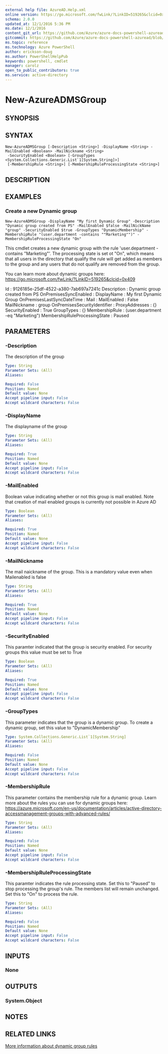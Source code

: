```yaml
---
external help file: AzureAD.Help.xml
online version: https://go.microsoft.com/fwLink/?LinkID=519265&clcid=0x409
schema: 2.0.0
updated_at: 12/1/2016 5:36 PM
ms.date: 12/1/2016
content_git_url: https://github.com/Azure/azure-docs-powershell-azuread/blob/live/Azure%20AD%20Cmdlets/AzureAD/v2/New-AzureADMSGroup.md
gitcommit: https://github.com/Azure/azure-docs-powershell-azuread/blob/8f658f99458e2c236d5f4be363030b6f24cacc4c/Azure%20AD%20Cmdlets/AzureAD/v2/New-AzureADMSGroup.md
ms.topic: reference
ms.technology: Azure PowerShell
author: erickson-doug
ms.author: PowerShellHelpPub
keywords: powershell, cmdlet
manager: carolz
open_to_public_contributors: true
ms.service: active-directory
---
```


# New-AzureADMSGroup

## SYNOPSIS

## SYNTAX

```
New-AzureADMSGroup [-Description <String>] -DisplayName <String> -MailEnabled <Boolean> -MailNickname <String>
 -SecurityEnabled <Boolean> [-GroupTypes <System.Collections.Generic.List`1[System.String]>]
 [-MembershipRule <String>] [-MembershipRuleProcessingState <String>]
```

## DESCRIPTION

## EXAMPLES

### Create a new Dynamic group
```
New-AzureADMSGroup -DisplayName "My first Dynamic Group" -Description "Dynamic group created from PS" -MailEnabled $false -MailNickName "group" -SecurityEnabled $true -GroupTypes "DynamicMembership" -MembershipRule "(user.department -contains ""Marketing"")" -MembershipRuleProcessingState "On"
```

This cmdlet creates a new dynamic group with the rule 'user.department -contains "Marketing"'.
The processing state is set ot "On", which means that all users in the directory that qualify the rule will get added as members to the group and any users that do not qualify are removed from the group.


You can learn more about dynamic groups here: https://go.microsoft.com/fwLink/?LinkID=519265&clcid=0x409


Id                            : 9126185e-25df-4522-a380-7ab697a7241c Description                   : Dynamic group created from PS OnPremisesSyncEnabled         : DisplayName                   : My first Dynamic Group OnPremisesLastSyncDateTime    : Mail                          : MailEnabled                   : False MailNickname                  : group OnPremisesSecurityIdentifier  : ProxyAddresses                : {} SecurityEnabled               : True GroupTypes                    : {} MembershipRule                : (user.department -eq "Marketing") MembershipRuleProcessingState : Paused

## PARAMETERS

### -Description
The description of the group

```yaml
Type: String
Parameter Sets: (All)
Aliases: 

Required: False
Position: Named
Default value: None
Accept pipeline input: False
Accept wildcard characters: False
```

### -DisplayName
The displayname of the group

```yaml
Type: String
Parameter Sets: (All)
Aliases: 

Required: True
Position: Named
Default value: None
Accept pipeline input: False
Accept wildcard characters: False
```

### -MailEnabled
Boolean value indicating whether or not this group is mail enabled.
Note that creation of mail enabled groups is currently not possible in Azure AD

```yaml
Type: Boolean
Parameter Sets: (All)
Aliases: 

Required: True
Position: Named
Default value: None
Accept pipeline input: False
Accept wildcard characters: False
```

### -MailNickname
The mail naickname of the group.
This is a mandatory value even when Mailenabled is false

```yaml
Type: String
Parameter Sets: (All)
Aliases: 

Required: True
Position: Named
Default value: None
Accept pipeline input: False
Accept wildcard characters: False
```

### -SecurityEnabled
This paramter indicated that the group is security enabled.
For security groups this value must be set to True

```yaml
Type: Boolean
Parameter Sets: (All)
Aliases: 

Required: True
Position: Named
Default value: None
Accept pipeline input: False
Accept wildcard characters: False
```

### -GroupTypes
This parameter indicates that the group is a dynamic group. 
To create a dynamic group, set this value to "DynamicMembership"

```yaml
Type: System.Collections.Generic.List`1[System.String]
Parameter Sets: (All)
Aliases: 

Required: False
Position: Named
Default value: None
Accept pipeline input: False
Accept wildcard characters: False
```

### -MembershipRule
This parameter contains the membership rule for a dynamic group.
Learn more about the rules you can use for dynamic groups here: https://azure.microsoft.com/en-us/documentation/articles/active-directory-accessmanagement-groups-with-advanced-rules/

```yaml
Type: String
Parameter Sets: (All)
Aliases: 

Required: False
Position: Named
Default value: None
Accept pipeline input: False
Accept wildcard characters: False
```

### -MembershipRuleProcessingState
This paramter indicates the rule processing state.
Set this to "Paused" to stop processing the group's rule.
The members list will remain unchanged.
Set this to "On" to process the rule.

```yaml
Type: String
Parameter Sets: (All)
Aliases: 

Required: False
Position: Named
Default value: None
Accept pipeline input: False
Accept wildcard characters: False
```

## INPUTS

### None

## OUTPUTS

### System.Object

## NOTES

## RELATED LINKS

[More information about dynamic group rules](https://go.microsoft.com/fwLink/?LinkID=519265&clcid=0x409)

